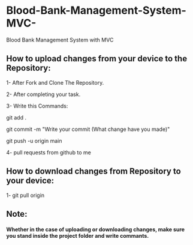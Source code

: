 # Blood-Bank-Management-System-MVC-
Blood Bank Management System with MVC 


## How to upload changes from your device to the Repository:

1- After Fork and Clone The Repository.

2- After completing your task.

3- Write this Commands:

git add .

git commit -m "Write your commit (What change have you made)"

git push -u origin main

4- pull requests from github to me

## How to download changes from Repository to your device:

1- git pull origin

## Note:

#### Whether in the case of uploading or downloading changes, make sure you stand inside the project folder and write commants.

